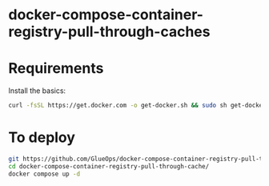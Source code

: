 # docker-compose-container-registry-pull-through-caches


# Requirements

Install the basics:
```bash
curl -fsSL https://get.docker.com -o get-docker.sh && sudo sh get-docker.sh && sudo apt-get update && sudo apt install tmux git -y && sudo apt-get clean
```



# To deploy

```bash
git https://github.com/GlueOps/docker-compose-container-registry-pull-through-caches.git
cd docker-compose-container-registry-pull-through-cache/
docker compose up -d
```
